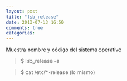 ```yaml
---
layout: post
title: "lsb_release"
date: 2013-07-13 16:50
comments: true
categories: 
---
```

Muestra nombre y código del sistema operativo

>$ lsb_release -a 

>$ cat /etc/*-release (lo mismo)

